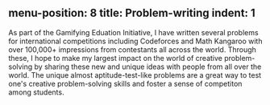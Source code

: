 
menu-position: 8
title: Problem-writing
indent: 1
---

As part of the Gamifying Eduation Initiative, I have written several problems for international competitions including Codeforces and Math Kangaroo with over 100,000+ impressions from contestants all across the world. Through these, I hope to make my largest impact on the world of creative problem-solving by sharing these new and unique ideas with people from all over the world. The unique almost aptitude-test-like problems are a great way to test one's creative problem-solving skills and foster a sense of competiton among students.